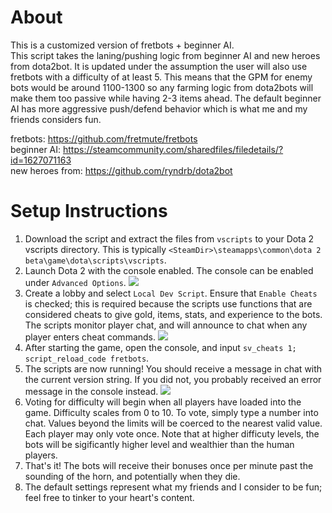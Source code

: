 # About
This is a customized version of fretbots + beginner AI.  
This script takes the laning/pushing logic from beginner AI and new heroes from dota2bot. 
It is updated under the assumption the user will also use fretbots with a difficulty of at least 5.
This means that the GPM for enemy bots would be around 1100-1300 so any farming logic from dota2bots will make them too passive while having 2-3 items ahead.
The default beginner AI has more aggressive push/defend behavior which is what me and my friends considers fun.

fretbots: https://github.com/fretmute/fretbots   
beginner AI: https://steamcommunity.com/sharedfiles/filedetails/?id=1627071163  
new heroes from: https://github.com/ryndrb/dota2bot

# Setup Instructions
1. Download the script and extract the files from `vscripts` to your Dota 2 vscripts directory.
This is typically `<SteamDir>\steamapps\common\dota 2 beta\game\dota\scripts\vscripts`.
2. Launch Dota 2 with the console enabled. The console can be enabled under `Advanced Options`.
![](https://github.com/fretmute/fretbots/blob/master/images/EnableConsole.png)
3. Create a lobby and select `Local Dev Script`. Ensure that `Enable Cheats` is checked; this is required because the scripts use functions that are considered cheats to give gold, items, stats, and experience to the bots. The scripts monitor player chat, and will announce to chat when any player enters cheat commands.
![](https://github.com/fretmute/fretbots/blob/master/images/EnableCheats.png)
4. After starting the game, open the console, and input `sv_cheats 1; script_reload_code fretbots`.
5. The scripts are now running! You should receive a message in chat with the current version string.  If you did not, you probably received an error message in the console instead.
![](https://github.com/fretmute/fretbots/blob/master/images/FretBotsWelcome.png)
6. Voting for difficulty will begin when all players have loaded into the game.  Difficulty scales from 0 to 10. To vote, simply type a number into chat. Values beyond the limits will be coerced to the nearest valid value. Each player may only vote once. Note that at higher difficuty levels, the bots will be sigificantly higher level and wealthier than the human players.
7. That's it! The bots will receive their bonuses once per minute past the sounding of the horn, and potentially when they die.  
8. The default settings represent what my friends and I consider to be fun; feel free to tinker to your heart's content.  

